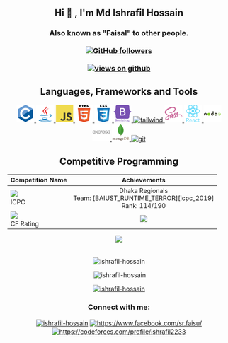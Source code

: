 <h2 align="center"> Hi 👋 , I'm Md Ishrafil Hossain <br/></h2> 
<h3 align="center">Also known as "Faisal" to other people. <br> <br>
  <a href="https://github.com/ishrafil2233" target="_blank">
    <img alt="GitHub followers" src="https://img.shields.io/github/followers/ishrafil2233?label=Github%20followers&style=for-the-badge">
  </a> <br> <br>
  <a href="https://github.com/ishrafil2233" target="_blank">
    <img src="https://komarev.com/ghpvc/?username=ishrafil2233&label=Views&color=green&style=flat-square" alt="views on github" />
  </a>
  
 </h3> 
 
 
 
 <h2 align="center">
 Languages, Frameworks and Tools
	</h2>

<div align="center">
 
<p align="center">
   <a href="https://www.cprogramming.com/" target="_blank"> 
    <img src="https://raw.githubusercontent.com/devicons/devicon/master/icons/c/c-original.svg" alt="c" width="40" height="40"/> 
  </a>
  <a href="https://www.java.com" target="_blank"> <img src="https://raw.githubusercontent.com/devicons/devicon/master/icons/java/java-original.svg" alt="java" width="40"           height="40"/>                    
  </a>
  <a href="https://developer.mozilla.org/en-US/docs/Web/JavaScript" target="_blank"> 
    <img src="https://raw.githubusercontent.com/devicons/devicon/master/icons/javascript/javascript-original.svg" alt="javascript" width="40" height="40"/> 
  </a> 
  <a href="https://www.w3.org/html/" target="_blank"> 
    <img src="https://raw.githubusercontent.com/devicons/devicon/master/icons/html5/html5-original-wordmark.svg" alt="html5" width="40" height="40"/> 
  </a> 
  <a href="https://www.w3schools.com/css/" target="_blank"> 
    <img src="https://raw.githubusercontent.com/devicons/devicon/master/icons/css3/css3-original-wordmark.svg" alt="css3" width="40" height="40"/> 
  </a> 
  <a href="https://getbootstrap.com" target="_blank"> <img src="https://raw.githubusercontent.com/devicons/devicon/master/icons/bootstrap/bootstrap-plain-wordmark.svg"               alt="bootstrap" width="40" height="40"/>      
  </a>
  <a href="https://tailwindcss.com/" target="_blank"> 
    <img src="https://www.vectorlogo.zone/logos/tailwindcss/tailwindcss-icon.svg" alt="tailwind" width="40" height="40"/> 
  </a> 
  <a href="https://sass-lang.com" target="_blank"> 
    <img src="https://raw.githubusercontent.com/devicons/devicon/master/icons/sass/sass-original.svg" alt="sass" width="40" height="40"/> 
  </a> 
  <a href="https://reactjs.org/" target="_blank"> <img src="https://raw.githubusercontent.com/devicons/devicon/master/icons/react/react-original-wordmark.svg" alt="react"           width="40" height="40"/>            
  </a> 
  <a href="https://nodejs.org" target="_blank"> 
    <img src="https://raw.githubusercontent.com/devicons/devicon/master/icons/nodejs/nodejs-original-wordmark.svg" alt="nodejs" width="40" height="40"/> 
  </a> 
  <a href="https://expressjs.com" target="_blank"> 
    <img src="https://raw.githubusercontent.com/devicons/devicon/master/icons/express/express-original-wordmark.svg" alt="express" width="40" height="40"/> 
  </a> 
  <a href="https://www.mongodb.com/" target="_blank"> 
    <img src="https://raw.githubusercontent.com/devicons/devicon/master/icons/mongodb/mongodb-original-wordmark.svg" alt="mongodb" width="40" height="40"/> 
  </a> 
  <a href="https://git-scm.com/" target="_blank"> 
    <img src="https://www.vectorlogo.zone/logos/git-scm/git-scm-icon.svg" alt="git" width="40" height="40"/> 
  </a> 

 </p>
</div>

<div align="center">


## Competitive Programming

| Competition Name| Achievements |
| :----- | :----: |
| <img width="120px" src="https://www.hmc.edu/about-hmc/wp-content/uploads/sites/2/2019/01/icpc19.png" /> <br /> ICPC | Dhaka Regionals <br /> Team: [BAIUST_RUNTIME_TERROR][icpc_2019] <br /> Rank: 114/190 |
 <img width="120px" src="https://it-edu.com/sites/default/files/codeforceslogo.png" /> <br />CF Rating |![](https://run.kaist.ac.kr/badges/codeforces/samnoon.svg)|
<img width="35%" src="https://pruvi007-apis.herokuapp.com/CF/ishrafil2233" />

</div> <br>

<div align="center">
<p>
  <img src="https://github-readme-stats.vercel.app/api/top-langs?username=ishrafil-hossain&show_icons=true&locale=en&layout=compact" alt="ishrafil-hossain" />
</p>    
<p>&nbsp;<img src="https://github-readme-stats.vercel.app/api?username=ishrafil-hossain&show_icons=true&locale=en" alt="ishrafil-hossain" /></p>
</div>

<div align="center">
  <a href="https://github.com/ryo-ma/github-profile-trophy"><img src="https://github-profile-trophy.vercel.app/?username=ishrafil-hossain" alt="ishrafil-hossain" /></a>
</div>

<div align="center">
  <h3 align="center">Connect with me:</h3>
<p>
<a href="https://www.linkedin.com/in/ishrafil-hossain/" target="blank"><img align="center" src="https://raw.githubusercontent.com/rahuldkjain/github-profile-readme-generator/master/src/images/icons/Social/linked-in-alt.svg" alt="ishrafil-hossain" height="30" width="40" /></a>
<a href="https://www.facebook.com/Sr.Faisu/" target="blank"><img align="center" src="https://raw.githubusercontent.com/rahuldkjain/github-profile-readme-generator/master/src/images/icons/Social/facebook.svg" alt="https://www.facebook.com/sr.faisu/" height="30" width="40" /></a>
<a href="https://codeforces.com/profile/ishrafil2233" target="blank"><img align="center" src="https://cdn.jsdelivr.net/npm/simple-icons@3.0.1/icons/codeforces.svg" alt="https://codeforces.com/profile/ishrafil2233" height="30" width="40" /></a>
</p>
</div>
